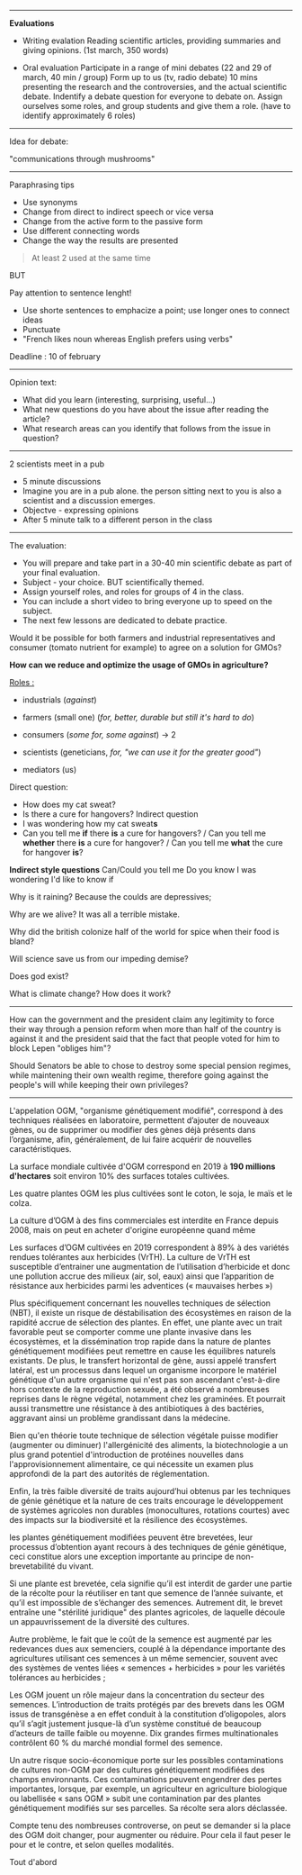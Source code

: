 
___
**Evaluations**

- Writing evalation
Reading scientific articles, providing summaries and giving opinions. (1st march, 350 words)

- Oral evaluation
Participate in a range of mini debates (22 and 29 of march, 40 min / group)
Form up to us (tv, radio debate)
10 mins presenting the research and the controversies, and the actual scientific debate.
Indentify a debate question for everyone to debate on.
Assign ourselves some roles, and group students and give them a role.
(have to identify approximately 6 roles)

___

Idea for debate:

"communications through mushrooms"


___
 Paraphrasing tips
 - Use synonyms
 - Change from direct to indirect speech or vice versa
 - Change from the active form to the passive form
 - Use different connecting words
 - Change the way the results are presented
 > At least 2 used at the same time
 
 BUT

Pay attention to sentence lenght!
- Use shorte sentences to emphacize a point; use longer ones to connect ideas
- Punctuate
- "French likes noun whereas English prefers using verbs"


Deadline : 10 of february


____

Opinion text:
- What did you learn (interesting, surprising, useful...)
- What new questions do you have about the issue after reading the article?
- What research areas can you identify that follows from the issue in question?
____

2 scientists meet in a pub
- 5 minute discussions
- Imagine you are in a pub alone. the person sitting next to you is also a scientist and a discussion emerges.
- Objectve - expressing opinions
- After 5 minute talk to a different person in the class
-----

The evaluation:
- You will prepare and take part in a 30-40 min scientific debate as part of your final evaluation.
- Subject - your choice. BUT scientifically themed.
- Assign yourself roles, and roles for groups of 4 in the class.
- You can include a short video to bring everyone up to speed on the subject.
- The next few lessons are dedicated to debate practice.

Would it be possible for both farmers and industrial representatives and consumer (tomato nutrient for example) to agree on a solution for GMOs?

**How can we reduce and optimize the usage of GMOs in agriculture?**

<u>Roles :</u>
- industrials (*against*)
- farmers (small one) (*for, better, durable but still it's hard to do*)
- consumers (*some for, some against*) -> 2
- scientists (geneticians, *for, "we can use it for the greater good"*)

- mediators (us)



Direct question:
- How does my cat sweat?
- Is there a cure for hangovers?
Indirect question
- I was wondering how my cat sweat**s**
- Can you tell me **if** there **is** a cure for hangovers? / Can you tell me **whether** there **is** a cure for hangover? / Can you tell me **what** the cure for hangover **is**?

**Indirect style questions**
Can/Could you tell me
Do you know
I was wondering
I'd like to know if

Why is it raining?
Because the coulds are depressives;

Why are we alive?
It was all a terrible mistake.

Why did the british colonize half of the world for spice when their food is bland?

Will science save us from our impeding demise?

Does god exist?

What is climate change? How does it work?

____

How can the government and the president claim any legitimity to force their way through a pension reform when more than half of the country is against it and the president said that the fact that people voted for him to block Lepen "obliges him"?

Should Senators be able to chose to destroy some special pension regimes, while maintening their own wealth regime, therefore going against the people's will while keeping their own privileges?  
___


L'appelation OGM, "organisme génétiquement modifié", correspond à des techniques réalisées en laboratoire, permettent d’ajouter de nouveaux gènes, ou de supprimer ou modifier des gènes déjà présents dans l’organisme, afin, généralement, de lui faire acquérir de nouvelles caractéristiques.

La surface mondiale cultivée d'OGM correspond en 2019 à **190 millions d'hectares** soit environ 10% des surfaces totales cultivées.

Les quatre plantes OGM les plus cultivées sont le coton, le soja, le maïs et le colza.

La culture d’OGM à des fins commerciales est interdite en France depuis 2008, mais on peut en acheter d'origine européenne quand même

Les surfaces d’OGM cultivées en 2019 correspondent à 89% à des variétés rendues tolérantes aux herbicides (VrTH). La culture de VrTH est susceptible d’entrainer une augmentation de l’utilisation d’herbicide et donc une pollution accrue des milieux (air, sol, eaux) ainsi que l’apparition de résistance aux herbicides parmi les adventices (« mauvaises herbes »)

Plus spécifiquement concernant les nouvelles techniques de sélection (NBT), il existe un risque de déstabilisation des écosystèmes en raison de la rapidité accrue de sélection des plantes. En effet, une plante avec un trait favorable peut se comporter comme une plante invasive dans les écosystèmes, et la dissémination trop rapide dans la nature de plantes génétiquement modifiées peut remettre en cause les équilibres naturels existants. De plus, le transfert horizontal de gène, aussi appelé transfert latéral, est un processus dans lequel un organisme incorpore le matériel génétique d'un autre organisme qui n'est pas son ascendant c'est-à-dire hors contexte de la reproduction sexuée, a été observé a nombreuses reprises dans le règne végétal, notamment chez les graminées. Et pourrait aussi transmettre une résistance à des antibiotiques à des bactéries, aggravant ainsi un problème grandissant dans la médecine.

Bien qu'en théorie toute technique de sélection végétale puisse modifier (augmenter ou diminuer) l'allergénicité des aliments, la biotechnologie a un plus grand potentiel d'introduction de protéines nouvelles dans l'approvisionnement alimentaire, ce qui nécessite un examen plus approfondi de la part des autorités de réglementation.

Enfin, la très faible diversité de traits aujourd’hui obtenus par les techniques de génie génétique et la nature de ces traits encourage le développement de systèmes agricoles non durables (monocultures, rotations courtes) avec des impacts sur la biodiversité et la résilience des écosystèmes.

les plantes génétiquement modifiées peuvent être brevetées, leur processus d’obtention ayant recours à des techniques de génie génétique, ceci constitue alors une exception importante au principe de non-brevetabilité du vivant.

Si une plante est brevetée, cela signifie qu’il est interdit de garder une partie de la récolte pour la réutiliser en tant que semence de l’année suivante, et qu’il est impossible de s’échanger des semences. Autrement dit, le brevet entraîne une "stérilité juridique" des plantes agricoles, de laquelle découle un appauvrissement de la diversité des cultures.

Autre problème, le fait que le coût de la semence est augmenté par les redevances dues aux semenciers, couplé à la dépendance importante des agricultures utilisant ces semences à un même semencier, souvent avec des systèmes de ventes liées « semences + herbicides » pour les variétés tolérances au herbicides ;

Les OGM jouent un rôle majeur dans la concentration du secteur des semences. L’introduction de traits protégés par des brevets dans les OGM issus de transgénèse a en effet conduit à la constitution d’oligopoles, alors qu’il s’agit justement jusque-là d’un système constitué de beaucoup d’acteurs de taille faible ou moyenne.
Dix grandes firmes multinationales contrôlent 60 % du marché mondial formel des semence.

Un autre risque socio-économique porte sur les possibles contaminations de cultures non-OGM par des cultures génétiquement modifiées des champs environnants. Ces contaminations peuvent engendrer des pertes importantes, lorsque, par exemple, un agriculteur en agriculture biologique ou labellisée « sans OGM » subit une contamination par des plantes génétiquement modifiés sur ses parcelles. Sa récolte sera alors déclassée.


Compte tenu des nombreuses controverse, on peut se demander si la place des OGM doit changer, pour augmenter ou réduire. Pour cela il faut peser le pour et le contre, et selon quelles modalités.

Tout d'abord 

